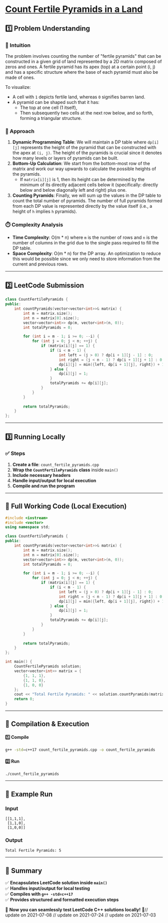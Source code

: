 # **[Count Fertile Pyramids in a Land](https://leetcode.com/problems/count-fertile-pyramids-in-a-land/description/)**  

## **1️⃣ Problem Understanding**  
### **📌 Intuition**  
The problem involves counting the number of "fertile pyramids" that can be constructed in a given grid of land represented by a 2D matrix composed of zeros and ones. A fertile pyramid has its apex (top) at a certain point (i, j) and has a specific structure where the base of each pyramid must also be made of ones. 

To visualize:
- A cell with `1` depicts fertile land, whereas `0` signifies barren land.
- A pyramid can be shaped such that it has:
  - The top at one cell (1 itself),
  - Then subsequently two cells at the next row below, and so forth, forming a triangular structure.

### **🚀 Approach**  
1. **Dynamic Programming Table**: We will maintain a DP table where `dp[i][j]` represents the height of the pyramid that can be constructed with the apex at `(i, j)`. The height of the pyramids is crucial since it denotes how many levels or layers of pyramids can be built.
2. **Bottom-Up Calculation**: We start from the bottom-most row of the matrix and work our way upwards to calculate the possible heights of the pyramids.
   - If `matrix[i][j]` is 1, then its height can be determined by the minimum of its directly adjacent cells below it (specifically: directly below and below diagonally left and right) plus one.
3. **Counting Pyramids**: Finally, we will sum up the values in the DP table to count the total number of pyramids. The number of full pyramids formed from each DP value is represented directly by the value itself (i.e., a height of `h` implies `h` pyramids).

### **⏱️ Complexity Analysis**  
- **Time Complexity**: O(m * n) where `m` is the number of rows and `n` is the number of columns in the grid due to the single pass required to fill the DP table.
- **Space Complexity**: O(m * n) for the DP array. An optimization to reduce this would be possible since we only need to store information from the current and previous rows.

---  

## **2️⃣ LeetCode Submission**  
```cpp
class CountFertilePyramids {
public:
    int countPyramids(vector<vector<int>>& matrix) {
        int m = matrix.size();
        int n = matrix[0].size();
        vector<vector<int>> dp(m, vector<int>(n, 0));
        int totalPyramids = 0;

        for (int i = m - 1; i >= 0; --i) {
            for (int j = 0; j < n; ++j) {
                if (matrix[i][j] == 1) {
                    if (i < m - 1) {
                        int left = (j > 0) ? dp[i + 1][j - 1] : 0;
                        int right = (j < n - 1) ? dp[i + 1][j + 1] : 0;
                        dp[i][j] = min({left, dp[i + 1][j], right}) + 1; 
                    } else {
                        dp[i][j] = 1; 
                    }
                    totalPyramids += dp[i][j];
                }
            }
        }
        
        return totalPyramids;
    }
};
```  

---  

## **3️⃣ Running Locally**  
### **✅ Steps**  
1. **Create a file**: `count_fertile_pyramids.cpp`  
2. **Wrap the `CountFertilePyramids` class** inside `main()`  
3. **Include necessary headers**  
4. **Handle input/output for local execution**  
5. **Compile and run the program**  

---  

## **📝 Full Working Code (Local Execution)**  
```cpp
#include <iostream>
#include <vector>
using namespace std;

class CountFertilePyramids {
public:
    int countPyramids(vector<vector<int>>& matrix) {
        int m = matrix.size();
        int n = matrix[0].size();
        vector<vector<int>> dp(m, vector<int>(n, 0));
        int totalPyramids = 0;

        for (int i = m - 1; i >= 0; --i) {
            for (int j = 0; j < n; ++j) {
                if (matrix[i][j] == 1) {
                    if (i < m - 1) {
                        int left = (j > 0) ? dp[i + 1][j - 1] : 0;
                        int right = (j < n - 1) ? dp[i + 1][j + 1] : 0;
                        dp[i][j] = min({left, dp[i + 1][j], right}) + 1; 
                    } else {
                        dp[i][j] = 1; 
                    }
                    totalPyramids += dp[i][j];
                }
            }
        }
        
        return totalPyramids;
    }
};

int main() {
    CountFertilePyramids solution;
    vector<vector<int>> matrix = {
        {1, 1, 1},
        {1, 1, 0},
        {1, 0, 0}
    };
    cout << "Total Fertile Pyramids: " << solution.countPyramids(matrix) << endl; // Output: 5
    return 0;
}
```  

---  

## **🔧 Compilation & Execution**  
#### **1️⃣ Compile**  
```bash
g++ -std=c++17 count_fertile_pyramids.cpp -o count_fertile_pyramids
```  

#### **2️⃣ Run**  
```bash
./count_fertile_pyramids
```  

---  

## **🎯 Example Run**  
### **Input**  
```
[[1,1,1],
 [1,1,0],
 [1,0,0]]
```  
### **Output**  
```
Total Fertile Pyramids: 5
```  

---  

## **📌 Summary**  
✅ **Encapsulates LeetCode solution inside `main()`**  
✅ **Handles input/output for local testing**  
✅ **Compiles with `g++ -std=c++17`**  
✅ **Provides structured and formatted execution steps**  

🚀 **Now you can seamlessly test LeetCode C++ solutions locally!** 🚀// update on 2021-07-08
// update on 2021-07-24
// update on 2021-07-03
